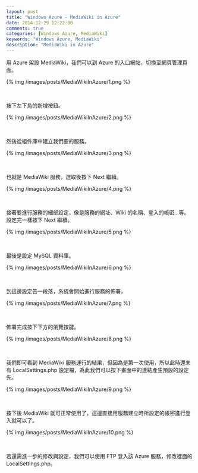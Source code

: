 ```yaml
---
layout: post
title: "Windows Azure - MediaWiki in Azure"
date: 2014-12-29 12:22:00
comments: true
categories: [Windows Azure, MediaWiki]
keywords: "Windows Azure, MediaWiki"
description: "MediaWiki in Azure"
---
```


用 Azure 架設 MediaWiki，我們可以到 Azure 的入口網站，切換至網頁管理頁面。  

<!-- More -->

{% img /images/posts/MediaWikiInAzure/1.png %}

<br/>


按下左下角的新增按鈕。  

{% img /images/posts/MediaWikiInAzure/2.png %}

<br/>


然後從組件庫中建立我們要的服務。  

{% img /images/posts/MediaWikiInAzure/3.png %}

<br/>


也就是 MediaWiki 服務，選取後按下 Next 繼續。  

{% img /images/posts/MediaWikiInAzure/4.png %}

<br/>


接著要進行服務的細部設定，像是服務的網址、Wiki 的名稱、登入的帳密...等。設定完一樣按下 Next 繼續。    

{% img /images/posts/MediaWikiInAzure/5.png %}

<br/>


最後是設定 MySQL 資料庫。  

{% img /images/posts/MediaWikiInAzure/6.png %}

<br/>


到這邊設定告一段落，系統會開始進行服務的佈署。  

{% img /images/posts/MediaWikiInAzure/7.png %}

<br/>


佈署完成按下下方的瀏覽按鍵。  

{% img /images/posts/MediaWikiInAzure/8.png %}

<br/>


我們即可看到 MediaWiki 服務運行的結果，但因為是第一次使用，所以此時還未有 LocalSettings.php 設定檔，為此我們可以按下畫面中的連結產生預設的設定先。  

{% img /images/posts/MediaWikiInAzure/9.png %}

<br/>


按下後 MediaWiki 就可正常使用了，這邊直接用服務建立時所設定的帳密進行登入就可以了。  

{% img /images/posts/MediaWikiInAzure/10.png %}

<br/>


若還需進一步的修改與設定，我們可以使用 FTP 登入該 Azure 服務，修改裡面的 LocalSettings.php。  
